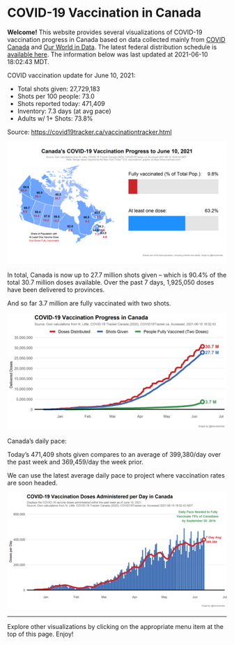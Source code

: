 COVID-19 Vaccination in Canada
==============================

**Welcome!** This website provides several visualizations of COVID-19
vaccination progress in Canada based on data collected mainly from
[COVID Canada](https://covid19tracker.ca/vaccinationtracker.html) and
[Our World in Data](https://ourworldindata.org/covid-vaccinations). The
latest federal distribution schedule is [available
here](https://www.canada.ca/en/public-health/services/diseases/2019-novel-coronavirus-infection/prevention-risks/covid-19-vaccine-treatment/vaccine-rollout.html).
The information below was last updated at 2021-06-10 18:02:43 MDT.

COVID vaccination update for June 10, 2021:

-   Total shots given: 27,729,183
-   Shots per 100 people: 73.0
-   Shots reported today: 471,409
-   Inventory: 7.3 days (at avg pace)
-   Adults w/ 1+ Shots: 73.8%

Source:
<a href="https://covid19tracker.ca/vaccinationtracker.html" class="uri">https://covid19tracker.ca/vaccinationtracker.html</a>

![](Plots/plot_main.png)

In total, Canada is now up to 27.7 million shots given – which is 90.4%
of the total 30.7 million doses available. Over the past 7 days,
1,925,050 doses have been delivered to provinces.

And so far 3.7 million are fully vaccinated with two shots.

![](Plots/plot_total.png)

Canada’s daily pace:

Today’s 471,409 shots given compares to an average of 399,380/day over
the past week and 369,459/day the week prior.

We can use the latest average daily pace to project where vaccination
rates are soon headed.

![](Plots/pace_national.png)

------------------------------------------------------------------------

Explore other visualizations by clicking on the appropriate menu item at
the top of this page. Enjoy!
